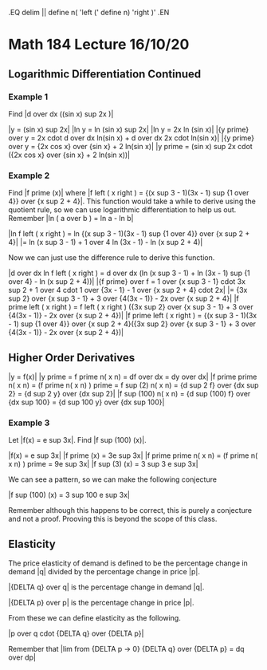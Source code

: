 .EQ
delim ||
define n( 'left ('
define n) 'right )'
.EN
# Math 184 Lecture 16/10/20
## Logarithmic Differentiation Continued
### Example 1
Find |d over dx ((sin x) sup 2x )|

|y = (sin x) sup 2x|
|ln y = ln (sin x) sup 2x|
|ln y = 2x ln (sin x)|
|{y prime} over y = 2x cdot d over dx ln(sin x) + d over dx 2x cdot ln(sin x)|
|{y prime} over y = {2x cos x} over {sin x} + 2 ln(sin x)|
|y prime = (sin x) sup 2x cdot ({2x cos x} over {sin x} + 2 ln(sin x))|

### Example 2
Find |f prime (x)| where |f left ( x right ) = {(x sup 3 - 1)(3x - 1) sup {1 over 4}}
over {x sup 2 + 4}|.
This function would take a while to derive using the quotient rule, so we can
use logarithmic differentiation to help us out.
Remember |ln ( a over b ) = ln a - ln b|

|ln f left ( x right ) = ln {(x sup 3 - 1)(3x - 1) sup {1 over 4}} over {x sup 2 + 4}|
|= ln (x sup 3 - 1) + 1 over 4 ln (3x - 1) - ln (x sup 2 + 4)|

Now we can just use the difference rule to derive this function.

|d over dx ln f left ( x right ) = d over dx (ln (x sup 3 - 1) + ln (3x - 1) sup {1 over 4} - ln (x sup 2 + 4))|
|{f prime} over f = 1 over {x sup 3 - 1} cdot 3x sup 2 + 1 over 4 cdot 1 over {3x - 1} - 1 over {x sup 2 + 4} cdot 2x|
|= {3x sup 2} over {x sup 3 - 1} + 3 over {4(3x - 1)} - 2x over {x sup 2 + 4}|
|f prime left ( x right ) = f left ( x right ) ({3x sup 2} over {x sup 3 - 1} + 3 over {4(3x - 1)} - 2x over {x sup 2 + 4})|
|f prime left ( x right ) = {(x sup 3 - 1)(3x - 1) sup {1 over 4}} over {x sup 2 + 4}({3x sup 2} over {x sup 3 - 1} + 3 over {4(3x - 1)} - 2x over {x sup 2 + 4})|

## Higher Order Derivatives
|y = f(x)|
|y prime = f prime n( x n) = df over dx = dy over dx|
|f prime prime n( x n) = (f prime n( x n) ) prime = f sup (2) n( x n) = {d sup 2 f} over {dx sup 2}
= {d sup 2 y} over {dx sup 2}|
|f sup (100)  n( x n) = {d sup (100) f} over {dx sup 100} = {d sup 100 y} over {dx sup 100}|

### Example 3
Let |f(x) = e sup 3x|.
Find |f sup (100) (x)|.

|f(x) = e sup 3x|
|f prime (x) = 3e sup 3x|
|f prime prime n( x n) = (f prime n( x n) ) prime = 9e sup 3x|
|f sup (3) (x) = 3 sup 3 e sup 3x|

We can see a pattern, so we can make the following conjecture

|f sup (100) (x) = 3 sup 100 e sup 3x|

Remember although this happens to be correct, this is purely a conjecture and not a proof.
Prooving this is beyond the scope of this class.

## Elasticity
The price elasticity of demand is defined to be the percentage change in demand
|q| divided by the percentage change in price |p|.

|{DELTA q} over q| is the percentage change in demand |q|.

|{DELTA p} over p| is the percentage change in price |p|.

From these we can define elasticity as the following.

|p over q cdot {DELTA q} over {DELTA p}|

Remember that |lim from {DELTA p -> 0} {DELTA q} over {DELTA p} = dq over dp|
